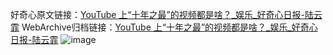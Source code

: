 好奇心原文链接：[YouTube 上“十年之最”的视频都是啥？_娱乐_好奇心日报-陆云霏](https://www.qdaily.com/articles/6365.html)
WebArchive归档链接：[YouTube 上“十年之最”的视频都是啥？_娱乐_好奇心日报-陆云霏](http://web.archive.org/web/20180312100407/http://www.qdaily.com:80/articles/6365.html)
![image](http://ww3.sinaimg.cn/large/007d5XDply1g3whimr425j30u05z01hk)
